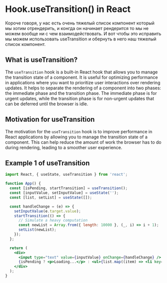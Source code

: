 # Hook.useTransition() in React

Короче говоря, у нас есть очень тяжелый список компонент который мы хотим отрендерить, и конгда он начинает рендерится то мы не можем вообще ни с чем взаимодействовать.
И вот чтобы это исправить мы можем использовать useTransition и обернуть в него наш тяжелый список компонент.

## What is useTransition?

The `useTransition` hook is a built-in React hook that allows you to manage the transition state of a component. It is useful for optimizing performance in applications where you want to prioritize user interactions over rendering updates.
It helps to separate the rendering of a component into two phases: the immediate phase and the transition phase. The immediate phase is for urgent updates, while the transition phase is for non-urgent updates that can be deferred until the browser is idle.

## Motivation for useTransition

The motivation for the `useTransition` hook is to improve performance in React applications by allowing you to manage the transition state of a component. This can help reduce the amount of work the browser has to do during rendering, leading to a smoother user experience.

## Example 1 of useTransition

```jsx
import React, { useState, useTransition } from 'react';

function App() {
  const [isPending, startTransition] = useTransition();
  const [inputValue, setInputValue] = useState('');
  const [list, setList] = useState([]);

  const handleChange = (e) => {
    setInputValue(e.target.value);
    startTransition(() => {
      // Simulate a heavy computation
      const newList = Array.from({ length: 10000 }, (_, i) => i + 1);
      setList(newList);
    });
  };

  return (
    <div>
      <input type="text" value={inputValue} onChange={handleChange} />
      {isPending ? <p>Loading...</p> : <ul>{list.map((item) => <li key={item}>{item}</li>)}</ul>}
    </div>
  );
}
```
